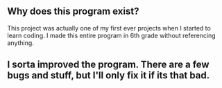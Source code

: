 ## Why does this program exist?

This project was actually one of my first ever projects when I started to learn coding. I made this entire program in 6th grade without referencing anything.

## I sorta improved the program. There are a few bugs and stuff, but I'll only fix it if its that bad.